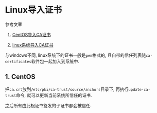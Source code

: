 # Linux导入证书

参考文章

1. [CentOS导入CA证书](https://blog.csdn.net/rznice/article/details/52250397)

2. [linux系统导入CA证书](https://blog.csdn.net/ziyouwayj/article/details/36371747)

与windows不同, linux系统下的证书一般是`pem`格式的, 且自带的信任列表随`ca-certificates`软件包一起加入到系统中.

## 1. CentOS 

把`ca.crt`放到`/etc/pki/ca-trust/source/anchors`目录下, 再执行`update-ca-trust`命令, 就可以更新当前系统所信任的证书.

之后所有由此根证书签发的子证书都会被信任.
